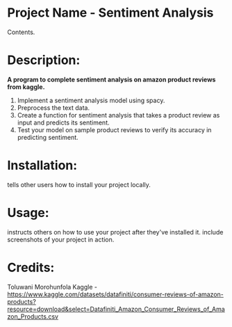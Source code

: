 # Project Name - Sentiment Analysis

Contents.

# Description:
**A program to complete sentiment analysis on amazon product reviews from kaggle.**

1. Implement a sentiment analysis model using spacy.
2. Preprocess the text data.
3. Create a function for sentiment analysis that takes a product review
as input and predicts its sentiment.
4. Test your model on sample product reviews to verify its accuracy in
predicting sentiment.

# Installation: 
tells other users how to install your project locally.

# Usage: 
instructs others on how to use your project after they've installed it. 
include screenshots of your project in action.

# Credits:
Toluwani Morohunfola
Kaggle - https://www.kaggle.com/datasets/datafiniti/consumer-reviews-of-amazon-products?resource=download&select=Datafiniti_Amazon_Consumer_Reviews_of_Amazon_Products.csv
